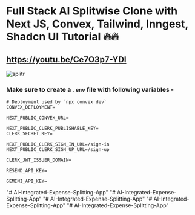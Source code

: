 # Full Stack AI Splitwise Clone with Next JS, Convex, Tailwind, Inngest, Shadcn UI Tutorial 🔥🔥
## https://youtu.be/Ce7O3p7-YDI

![splitr](https://github.com/user-attachments/assets/11e138c4-efcf-4a85-8586-f2993da118d8)

### Make sure to create a `.env` file with following variables -

```
# Deployment used by `npx convex dev`
CONVEX_DEPLOYMENT=

NEXT_PUBLIC_CONVEX_URL=

NEXT_PUBLIC_CLERK_PUBLISHABLE_KEY=
CLERK_SECRET_KEY=

NEXT_PUBLIC_CLERK_SIGN_IN_URL=/sign-in
NEXT_PUBLIC_CLERK_SIGN_UP_URL=/sign-up

CLERK_JWT_ISSUER_DOMAIN=

RESEND_API_KEY=

GEMINI_API_KEY=
```
"# AI-Integrated-Expense-Splitting-App" 
"# AI-Integrated-Expense-Splitting-App" 
"# AI-Integrated-Expense-Splitting-App" 
"# AI-Integrated-Expense-Splitting-App" 
"# AI-Integrated-Expense-Splitting-App" 
